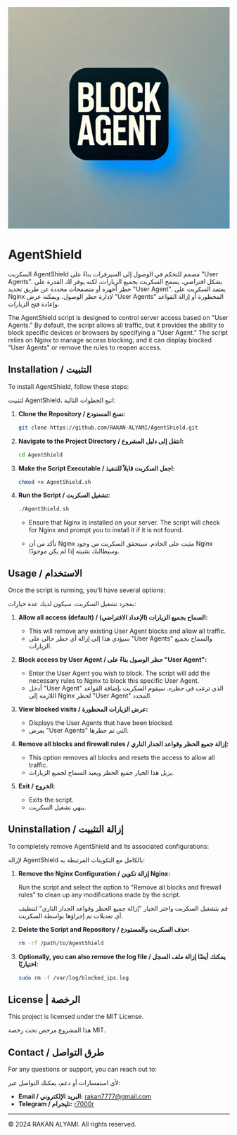 <div align='center'>

![Block User_Agent](./block_user_agent.png)

</div>


# AgentShield

السكربت AgentShield مصمم للتحكم في الوصول إلى السيرفرات بناءً على "User Agents". بشكل افتراضي، يسمح السكربت بجميع الزيارات، لكنه يوفر لك القدرة على حظر أجهزة أو متصفحات محددة عن طريق تحديد "User Agent". يعتمد السكربت على Nginx لإدارة حظر الوصول، ويمكنه عرض "User Agents" المحظورة أو إزالة القواعد وإعادة فتح الزيارات.

The AgentShield script is designed to control server access based on "User Agents." By default, the script allows all traffic, but it provides the ability to block specific devices or browsers by specifying a "User Agent." The script relies on Nginx to manage access blocking, and it can display blocked "User Agents" or remove the rules to reopen access.
## Installation / التثبيت

To install AgentShield, follow these steps:

لتثبيت AgentShield، اتبع الخطوات التالية:

1. **Clone the Repository / نسخ المستودع:**

   ```bash
   git clone https://github.com/RAKAN-ALYAMI/AgentShield.git
   ```

2. **Navigate to the Project Directory / انتقل إلى دليل المشروع:**

   ```bash
   cd AgentShield
   ```

3. **Make the Script Executable / اجعل السكربت قابلاً للتنفيذ:**

   ```bash
   chmod +x AgentShield.sh
   ```

4. **Run the Script / تشغيل السكربت:**

   ```bash
   ./AgentShield.sh
   ```

   - Ensure that Nginx is installed on your server. The script will check for Nginx and prompt you to install it if it is not found.

   - تأكد من أن Nginx مثبت على الخادم. سيتحقق السكربت من وجود Nginx وسيطالبك بتثبيته إذا لم يكن موجودًا.

## Usage / الاستخدام

Once the script is running, you'll have several options:

بمجرد تشغيل السكربت، سيكون لديك عدة خيارات:

1. **Allow all access (default) / السماح بجميع الزيارات (الإعداد الافتراضي):** 
   - This will remove any existing User Agent blocks and allow all traffic.
   - سيؤدي هذا إلى إزالة أي حظر حالي على "User Agents" والسماح بجميع الزيارات.

2. **Block access by User Agent / حظر الوصول بناءً على "User Agent":** 
   - Enter the User Agent you wish to block. The script will add the necessary rules to Nginx to block this specific User Agent.
   - أدخل "User Agent" الذي ترغب في حظره. سيقوم السكربت بإضافة القواعد اللازمة إلى Nginx لحظر "User Agent" المحدد.

3. **View blocked visits / عرض الزيارات المحظورة:** 
   - Displays the User Agents that have been blocked.
   - يعرض "User Agents" التي تم حظرها.

4. **Remove all blocks and firewall rules / إزالة جميع الحظر وقواعد الجدار الناري:** 
   - This option removes all blocks and resets the access to allow all traffic.
   - يزيل هذا الخيار جميع الحظر ويعيد السماح لجميع الزيارات.

5. **Exit / الخروج:** 
   - Exits the script.
   - ينهي تشغيل السكربت.

## Uninstallation / إزالة التثبيت

To completely remove AgentShield and its associated configurations:

لإزالة AgentShield بالكامل مع التكوينات المرتبطة به:

1. **Remove the Nginx Configuration / إزالة تكوين Nginx:**

   Run the script and select the option to "Remove all blocks and firewall rules" to clean up any modifications made by the script.

   قم بتشغيل السكربت واختر الخيار "إزالة جميع الحظر وقواعد الجدار الناري" لتنظيف أي تعديلات تم إجراؤها بواسطة السكربت.

2. **Delete the Script and Repository / حذف السكربت والمستودع:**

   ```bash
   rm -rf /path/to/AgentShield
   ```

3. **Optionally, you can also remove the log file / يمكنك أيضًا إزالة ملف السجل اختياريًا:**

   ```bash
   sudo rm -f /var/log/blocked_ips.log
   ```

   
## License | الرخصة

This project is licensed under the MIT License.

هذا المشروع مرخص تحت رخصة MIT.


## Contact / طرق التواصل

For any questions or support, you can reach out to:

لأي استفسارات أو دعم، يمكنك التواصل عبر:

- **Email / البريد الإلكتروني:** rakan7777@gmail.com
- **Telegram / تليجرام:** [r7000r](https://t.me/r7000r)

---

© 2024 RAKAN ALYAMI. All rights reserved.
